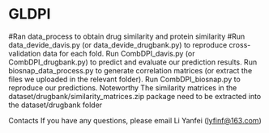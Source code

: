 # GLDPI

#Ran data_process to obtain drug similarity and protein similarity
#Run data_devide_davis.py (or data_devide_drugbank.py) to reproduce cross-validation data for each fold.
Run CombDPI_davis.py (or CombDPI_drugbank.py) to predict and evaluate our prediction results.
Run biosnap_data_process.py to generate correlation matrices (or extract the files we uploaded in the relevant folder).
Run CombDPI_biosnap.py to reproduce our predictions.
Noteworthy
The similarity matrices in the dataset/drugbank/similarity_matrices.zip package need to be extracted into the dataset/drugbank folder

Contacts
If you have any questions, please email Li Yanfei (lyfinf@163.com)
